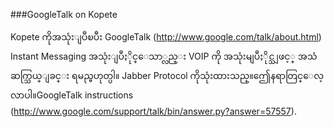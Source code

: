 ###GoogleTalk on Kopete

Kopete ကိုအသုံးျပဳၿပီး GoogleTalk (http://www.google.com/talk/about.html) Instant Messaging အသုံးျပဳႏိုင္ေသာ္လည္း VOIP ကို အသုံးမျပဳႏိုင္သျဖင့္ အသံဆက္သြယ္ျခင္း ရမည္မဟုတ္ပါ။ Jabber Protocol ကိုသုံးထားသည္။ဤေနရာတြင္ေလ့လာပါ။GoogleTalk instructions (http://www.google.com/support/talk/bin/answer.py?answer=57557).

